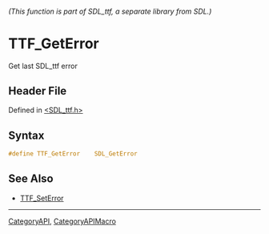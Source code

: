 ###### (This function is part of SDL_ttf, a separate library from SDL.)
# TTF_GetError

Get last SDL_ttf error

## Header File

Defined in [<SDL_ttf.h>](https://github.com/libsdl-org/SDL_ttf/blob/SDL2/include/SDL_ttf.h)

## Syntax

```c
#define TTF_GetError    SDL_GetError
```

## See Also

- [TTF_SetError](TTF_SetError)

----
[CategoryAPI](CategoryAPI), [CategoryAPIMacro](CategoryAPIMacro)

